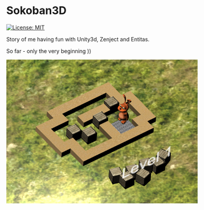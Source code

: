 # Sokoban3D

[![License: MIT](https://img.shields.io/badge/License-MIT-yellow.svg)](https://opensource.org/licenses/MIT)

Story of me having fun with Unity3d, Zenject and Entitas.

So far - only the very beginning ))

![pic1](https://github.com/ar1st0crat/Sokoban3D/blob/master/Screenshots/1.png)
